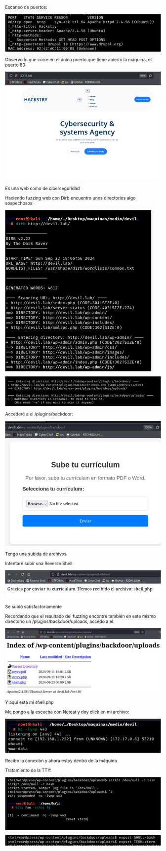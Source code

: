 Escaneo de puertos:

![](../../../Images/Pasted%20image%2020240919210021.png)

Observo lo que corre en el único puerto que tiene abierto la máquina, el puerto 80:

![](../../../Images/Pasted%20image%2020240919210112.png)

Es una web como de ciberseguridad

Haciendo fuzzing web con Dirb encuentro unos directorios algo sospechosos:

![](../../../Images/Pasted%20image%2020240922180823.png)

![](../../../Images/Pasted%20image%2020240922180834.png)

Accederé a el /plugins/backdoor:

![](../../../Images/Pasted%20image%2020240922180907.png)

Tengo una subida de archivos

Intentaré subir una Reverse Shell:

![](../../../Images/Pasted%20image%2020240922180959.png)

Se subió satisfactoriamente

Recordando que el resultado del fuzzing encontré también en este mismo directorio un /plugins/backdoor/uploads, accedo a él:

![](../../../Images/Pasted%20image%2020240922181052.png)

Y aquí está mi shell.php

Me pongo a la escucha con Netcat y doy click en mi archivo:

![](../../../Images/Pasted%20image%2020240922181134.png)

Recibo la conexión y ahora estoy dentro de la máquina

Tratamiento de la TTY:

![](../../../Images/Pasted%20image%2020240922181333.png)

![](../../../Images/Pasted%20image%2020240922181435.png)
